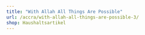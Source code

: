 ```yaml
---
title: "With Allah All Things Are Possible"
url: /accra/with-allah-all-things-are-possible-3/
shop: Haushaltsartikel
---
```

